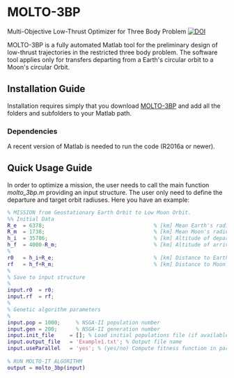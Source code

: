 # MOLTO-3BP
Multi-Objective Low-Thrust Optimizer for Three Body Problem
[![DOI](https://zenodo.org/badge/169291732.svg)](https://zenodo.org/badge/latestdoi/169291732)



MOLTO-3BP is a fully automated Matlab tool for the preliminary design of low-thrust trajectories in the restricted three body problem. The software tool applies only for transfers departing from a Earth's circular orbit to a Moon's circular Orbit.


## Installation Guide
Installation requires simply that you download [MOLTO-3BP](https://github.com/uc3m-aerospace/MOLTO-3BP) and add all the folders and subfolders to your Matlab path.

### Dependencies
A recent version of Matlab is needed to run the code (R2016a or newer). 

## Quick Usage Guide

In order to optimize a mission, the user needs to call the main function *molto_3bp.m* providing an input structure. The user only need to define the departure and target orbit radiuses. Here you have an example:

```matlab
% MISSION from Geostationary Earth Orbit to Low Moon Orbit.
%% Initial Data
R_e  = 6378;                                   % [km] Mean Earth's radius
R_m  = 1738;                                   % [km] Mean Moon's radius
h_i  = 35786;                                  % [km] Altitude of departure orbit
h_f  = 4000-R_m;                               % [km] Altitude of arrival orb
%
r0   = h_i+R_e;                                % [km] Distance to Earth's Center
rf   = h_f+R_m;                                % [km] Distance to Moon's Center
%
% Save to input structure
%
input.r0  = r0;
input.rf  = rf;
%
% Genetic algorithm parameters
%
input.pop = 1000;     % NSGA-II population number
input.gen = 200;      % NSGA-II generation number
input.init_file     = []; % Load initial populations file (if available)
input.output_file   = 'Example1.txt'; % Output file name
input.useParallel   = 'yes'; % (yes/no) Compute fitness function in paralle
        
% RUN MOLTO-IT ALGORITHM
output = molto_3bp(input)
